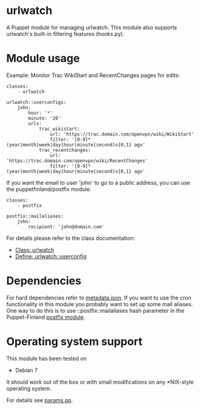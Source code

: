 # urlwatch

A Puppet module for managing urlwatch. This module also supports urlwatch's 
built-in filtering features (hooks.py).

# Module usage

Example: Monitor Trac WikiStart and RecentChanges pages for edits:

    classes:
        - urlwatch
    
    urlwatch::userconfigs:
        john:
            hour: '*'
            minute: '20'
            urls:
                trac_wikistart:
                    url: 'https://trac.domain.com/openvpn/wiki/WikiStart'
                    filter: '[0-9]* (year|month|week|day|hour|minute|second)s{0,1} ago'
                trac_recentchanges:
                    url: 'https://trac.domain.com/openvpn/wiki/RecentChanges'
                    filter: '[0-9]* (year|month|week|day|hour|minute|second)s{0,1} ago'

If you want the email to user 'john' to go to a public address, you can use the 
puppetfinland/postfix module:

    classes:
        - postfix
    
    postfix::mailaliases:
        john:
            recipient: 'john@domain.com'


For details please refer to the class documentation:

* [Class: urlwatch](manifests/init.pp)
* [Define: urlwatch::userconfig](manifests/userconfig.pp)

# Dependencies

For hard dependencies refer to [metadata.json](metadata.json). If you want to 
use the cron functionality in this module you probably want to set up some mail 
aliases. One way to do this is to use ::postfix::mailaliases hash parameter in 
the Puppet-Finland [postfix module](https://github.com/Puppet-Finland/postfix).

# Operating system support

This module has been tested on

* Debian 7

It should work out of the box or with small modifications on any *NIX-style 
operating system.

For details see [params.pp](manifests/params.pp).
